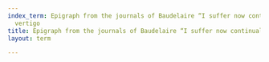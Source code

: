 ```yaml
---
index_term: Epigraph from the journals of Baudelaire “I suffer now continually from
  vertigo
title: Epigraph from the journals of Baudelaire “I suffer now continually from vertigo
layout: term

---
```

